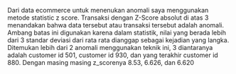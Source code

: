 Dari data ecommerce untuk menenukan anomali saya menggunakan metode statistic z score. Transaksi dengan Z-Score absolut di atas 3 menandakan bahwa data tersebut atau transaksi tersebut adalah anomali. Ambang batas ini digunakan karena dalam statistik, nilai yang berada lebih dari 3 standar deviasi dari rata rata dianggap sebagai kejadian yang langka. Ditemukan lebih dari 2 anomali menggunakan teknik ini, 3 diantaranya adalah customer id 501, customer id 930, dan yang terakhir customer id 880. Dengan masing masing z_scorenya 8.53, 6.626, dan 6.620